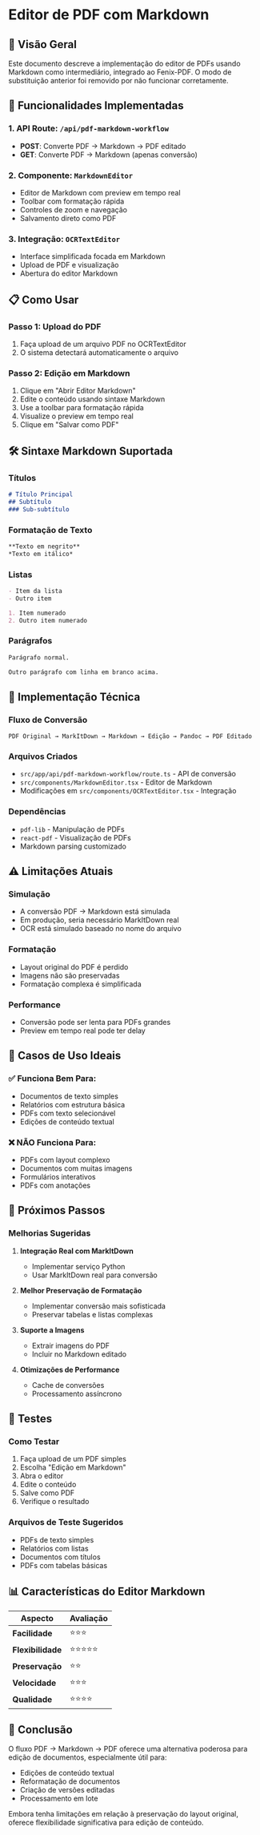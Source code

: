 # Editor de PDF com Markdown

## 🎯 Visão Geral

Este documento descreve a implementação do editor de PDFs usando Markdown como intermediário, integrado ao Fenix-PDF. O modo de substituição anterior foi removido por não funcionar corretamente.

## 🚀 Funcionalidades Implementadas

### 1. **API Route**: `/api/pdf-markdown-workflow`
- **POST**: Converte PDF → Markdown → PDF editado
- **GET**: Converte PDF → Markdown (apenas conversão)

### 2. **Componente**: `MarkdownEditor`
- Editor de Markdown com preview em tempo real
- Toolbar com formatação rápida
- Controles de zoom e navegação
- Salvamento direto como PDF

### 3. **Integração**: `OCRTextEditor`
- Interface simplificada focada em Markdown
- Upload de PDF e visualização
- Abertura do editor Markdown

## 📋 Como Usar

### **Passo 1: Upload do PDF**
1. Faça upload de um arquivo PDF no OCRTextEditor
2. O sistema detectará automaticamente o arquivo

### **Passo 2: Edição em Markdown**
1. Clique em "Abrir Editor Markdown"
2. Edite o conteúdo usando sintaxe Markdown
3. Use a toolbar para formatação rápida
4. Visualize o preview em tempo real
5. Clique em "Salvar como PDF"

## 🛠️ Sintaxe Markdown Suportada

### **Títulos**
```markdown
# Título Principal
## Subtítulo
### Sub-subtítulo
```

### **Formatação de Texto**
```markdown
**Texto em negrito**
*Texto em itálico*
```

### **Listas**
```markdown
- Item da lista
- Outro item

1. Item numerado
2. Outro item numerado
```

### **Parágrafos**
```markdown
Parágrafo normal.

Outro parágrafo com linha em branco acima.
```

## 🔧 Implementação Técnica

### **Fluxo de Conversão**
```
PDF Original → MarkItDown → Markdown → Edição → Pandoc → PDF Editado
```

### **Arquivos Criados**
- `src/app/api/pdf-markdown-workflow/route.ts` - API de conversão
- `src/components/MarkdownEditor.tsx` - Editor de Markdown
- Modificações em `src/components/OCRTextEditor.tsx` - Integração

### **Dependências**
- `pdf-lib` - Manipulação de PDFs
- `react-pdf` - Visualização de PDFs
- Markdown parsing customizado

## ⚠️ Limitações Atuais

### **Simulação**
- A conversão PDF → Markdown está simulada
- Em produção, seria necessário MarkItDown real
- OCR está simulado baseado no nome do arquivo

### **Formatação**
- Layout original do PDF é perdido
- Imagens não são preservadas
- Formatação complexa é simplificada

### **Performance**
- Conversão pode ser lenta para PDFs grandes
- Preview em tempo real pode ter delay

## 🎯 Casos de Uso Ideais

### **✅ Funciona Bem Para:**
- Documentos de texto simples
- Relatórios com estrutura básica
- PDFs com texto selecionável
- Edições de conteúdo textual

### **❌ NÃO Funciona Para:**
- PDFs com layout complexo
- Documentos com muitas imagens
- Formulários interativos
- PDFs com anotações

## 🚀 Próximos Passos

### **Melhorias Sugeridas**
1. **Integração Real com MarkItDown**
   - Implementar serviço Python
   - Usar MarkItDown real para conversão

2. **Melhor Preservação de Formatação**
   - Implementar conversão mais sofisticada
   - Preservar tabelas e listas complexas

3. **Suporte a Imagens**
   - Extrair imagens do PDF
   - Incluir no Markdown editado

4. **Otimizações de Performance**
   - Cache de conversões
   - Processamento assíncrono

## 🧪 Testes

### **Como Testar**
1. Faça upload de um PDF simples
2. Escolha "Edição em Markdown"
3. Abra o editor
4. Edite o conteúdo
5. Salve como PDF
6. Verifique o resultado

### **Arquivos de Teste Sugeridos**
- PDFs de texto simples
- Relatórios com listas
- Documentos com títulos
- PDFs com tabelas básicas

## 📊 Características do Editor Markdown

| Aspecto | Avaliação |
|---------|-----------|
| **Facilidade** | ⭐⭐⭐ |
| **Flexibilidade** | ⭐⭐⭐⭐⭐ |
| **Preservação** | ⭐⭐ |
| **Velocidade** | ⭐⭐⭐ |
| **Qualidade** | ⭐⭐⭐⭐ |

## 🎉 Conclusão

O fluxo PDF → Markdown → PDF oferece uma alternativa poderosa para edição de documentos, especialmente útil para:

- Edições de conteúdo textual
- Reformatação de documentos
- Criação de versões editadas
- Processamento em lote

Embora tenha limitações em relação à preservação do layout original, oferece flexibilidade significativa para edição de conteúdo.
